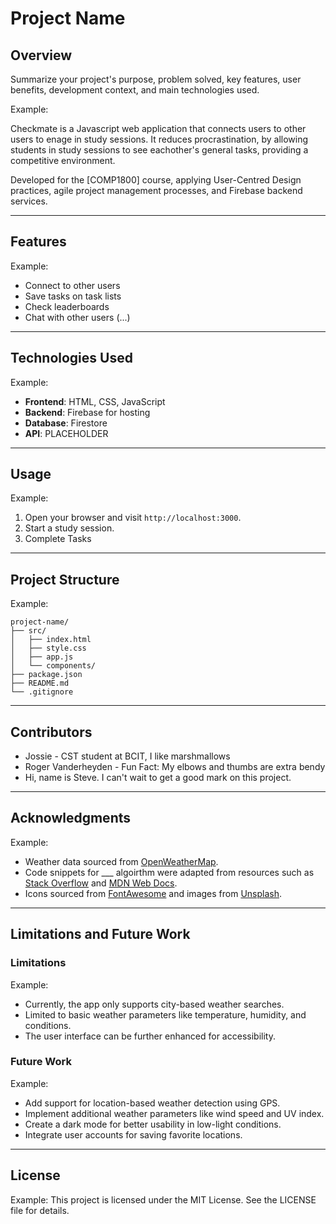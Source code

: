 
# Project Name

## Overview
Summarize your project's purpose, problem solved, key features, user benefits, development context, and main technologies used.

Example:

Checkmate is a Javascript web application that connects users to other users to enage in study sessions. It reduces procrastination, by allowing students in study sessions to see eachother's general tasks, providing a competitive environment.

Developed for the [COMP1800] course, applying User-Centred Design practices, agile project management processes, and Firebase backend services.

---

## Features

Example:
- Connect to other users
- Save tasks on task lists
- Check leaderboards
- Chat with other users (...)

---

## Technologies Used

Example:
- **Frontend**: HTML, CSS, JavaScript
- **Backend**: Firebase for hosting
- **Database**: Firestore
- **API**: PLACEHOLDER

---

## Usage

Example:
1. Open your browser and visit `http://localhost:3000`.
2. Start a study session.
3. Complete Tasks

---

## Project Structure

Example:
```
project-name/
├── src/
│   ├── index.html
│   ├── style.css
│   ├── app.js
│   └── components/
├── package.json
├── README.md
└── .gitignore
```

---

## Contributors
- Jossie - CST student at BCIT, I like marshmallows 
- Roger Vanderheyden - Fun Fact: My elbows and thumbs are extra bendy 
- Hi, name is Steve. I can't wait to get a good mark on this project. 
---

## Acknowledgments

Example:
- Weather data sourced from [OpenWeatherMap](https://openweathermap.org/).
- Code snippets for ___ algoirthm were adapted from resources such as [Stack Overflow](https://stackoverflow.com/) and [MDN Web Docs](https://developer.mozilla.org/).
- Icons sourced from [FontAwesome](https://fontawesome.com/) and images from [Unsplash](https://unsplash.com/).

---

## Limitations and Future Work
### Limitations

Example:
- Currently, the app only supports city-based weather searches.
- Limited to basic weather parameters like temperature, humidity, and conditions.
- The user interface can be further enhanced for accessibility.

### Future Work

Example: 
- Add support for location-based weather detection using GPS.
- Implement additional weather parameters like wind speed and UV index.
- Create a dark mode for better usability in low-light conditions.
- Integrate user accounts for saving favorite locations.

---

## License

Example:
This project is licensed under the MIT License. See the LICENSE file for details.
